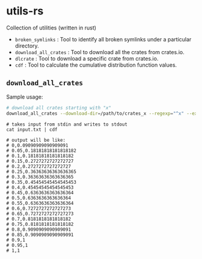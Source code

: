 # utils-rs

Collection of utilities (written in rust)

- `broken_symlinks` : Tool to identify all broken symlinks under a particular directory.
- `download_all_crates` : Tool to download all the crates from crates.io.
- `dlcrate` : Tool to download a specific crate from crates.io.
- `cdf` : Tool to calculate the cumulative distribution function values.

## `download_all_crates`

Sample usage:

```bash
# download all crates starting with "x"
download_all_crates --download-dir=/path/to/crates_x --regexp="^x" --extract
```

```shell
# takes input from stdin and writes to stdout
cat input.txt | cdf

# output will be like:
# 0,0.09090909090909091
# 0.05,0.18181818181818182
# 0.1,0.18181818181818182
# 0.15,0.2727272727272727
# 0.2,0.2727272727272727
# 0.25,0.36363636363636365
# 0.3,0.36363636363636365
# 0.35,0.45454545454545453
# 0.4,0.45454545454545453
# 0.45,0.6363636363636364
# 0.5,0.6363636363636364
# 0.55,0.6363636363636364
# 0.6,0.7272727272727273
# 0.65,0.7272727272727273
# 0.7,0.8181818181818182
# 0.75,0.8181818181818182
# 0.8,0.9090909090909091
# 0.85,0.9090909090909091
# 0.9,1
# 0.95,1
# 1,1
```
